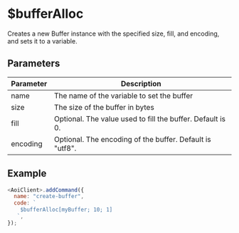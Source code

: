 # $bufferAlloc

Creates a new Buffer instance with the specified size, fill, and encoding, and sets it to a variable.

## Parameters

| Parameter | Description                                  |
| --------- | -------------------------------------------- |
| name      | The name of the variable to set the buffer   |
| size      | The size of the buffer in bytes              |
| fill      | Optional. The value used to fill the buffer. Default is 0. |
| encoding  | Optional. The encoding of the buffer. Default is "utf8". |

## Example

```js
<AoiClient>.addCommand({
  name: "create-buffer",
  code: `
    $bufferAlloc[myBuffer; 10; 1]
   `,
});
```
